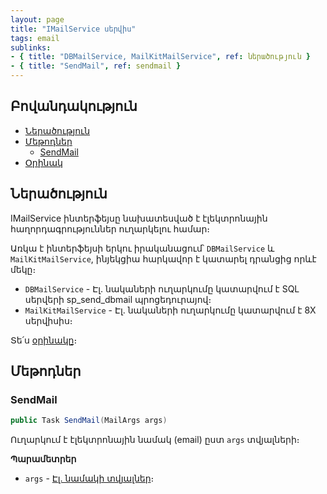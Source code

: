 ```yaml
---
layout: page
title: "IMailService սերվիս" 
tags: email
sublinks:
- { title: "DBMailService, MailKitMailService", ref: ներածություն }
- { title: "SendMail", ref: sendmail }
---
```


## Բովանդակություն

- [Ներածություն](#ներածություն)
- [Մեթոդներ](#մեթոդներ)
  - [SendMail](#sendmail)
- [Օրինակ](#օրինակ)


## Ներածություն

IMailService ինտերֆեյսը նախատեսված է էլեկտրոնային հաղորդագրություններ ուղարկելու համար։

Առկա է ինտերֆեյսի երկու իրականացում՝ `DBMailService` և `MailKitMailService`, ինյեկցիա հարկավոր է կատարել դրանցից որևէ մեկը։

- `DBMailService` - Էլ. նակաների ուղարկումը կատարվում է SQL սերվերի sp_send_dbmail պրոցեդուրայով։
- `MailKitMailService` - Էլ. նակաների ուղարկումը կատարվում է 8X սերվիսիս։

Տե՛ս [օրինակը](../examples/ITemplateSubstitutionService.md#օրինակ-1)։

## Մեթոդներ

### SendMail

```c#
public Task SendMail(MailArgs args)
```

Ուղարկում է էլեկտրոնային նամակ (email) ըստ `args` տվյալների։

**Պարամետրեր**

* `args` - [Էլ. նամակի տվյալներ](../types/MailArgs.md)։

